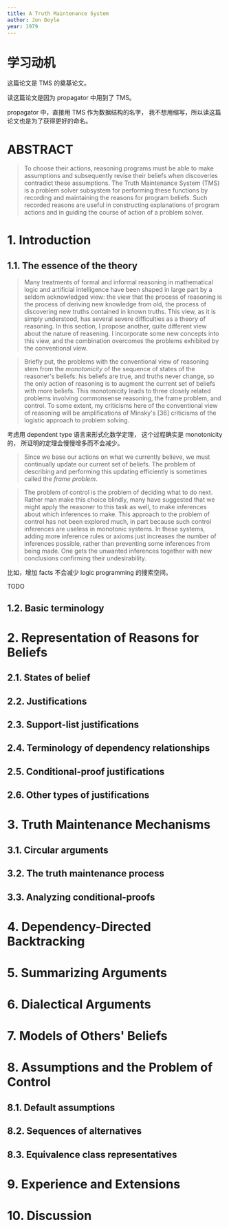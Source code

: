 ```yaml
---
title: A Truth Maintenance System
author: Jon Doyle
year: 1979
---
```


# 学习动机

这篇论文是 TMS 的奠基论文。

读这篇论文是因为 propagator 中用到了 TMS。

propagator 中，直接用 TMS 作为数据结构的名字，
我不想用缩写，所以读这篇论文也是为了获得更好的命名。

# ABSTRACT

> To choose their actions, reasoning programs must be able to make
> assumptions and subsequently revise their beliefs when discoveries
> contradict these assumptions. The Truth Maintenance System (TMS) is
> a problem solver subsystem for performing these functions by
> recording and maintaining the reasons for program beliefs.
> Such recorded reasons are useful in constructing explanations of
> program actions and in guiding the course of action of a problem
> solver.

# 1. Introduction

## 1.1. The essence of the theory

> Many treatments of formal and informal reasoning in mathematical
> logic and artificial intelligence have been shaped in large part by
> a seldom acknowledged view: the view that the process of reasoning
> is the process of deriving new knowledge from old, the process of
> discovering new truths contained in known truths.  This view, as it
> is simply understood, has several severe difficulties as a theory of
> reasoning. In this section, I propose another, quite different view
> about the nature of reasening. I incorporate some new concepts into
> this view, and the combination overcomes the problems exhibited by
> the conventional view.

> Briefly put, the problems with the conventional view of reasoning
> stem from the _monotonicity_ of the sequence of states of the
> reasoner's beliefs: his beliefs are true, and truths never change,
> so the only action of reasoning is to augment the current set of
> beliefs with more beliefs. This monotonicity leads to three closely
> related problems involving commonsense reasoning, the frame problem,
> and control. To some extent, my criticisms here of the conventional
> view of reasoning will be amplifications of Minsky's [36] criticisms
> of the logistic approach to problem solving.

考虑用 dependent type 语言来形式化数学定理，
这个过程确实是 monotonicity 的，
所证明的定理会慢慢增多而不会减少。

> Since we base our actions on what we currently believe, we must
> continually update our current set of beliefs. The problem of
> describing and performing this updating efficiently is sometimes
> called the _frame problem_.

> The problem of control is the problem of deciding what to do
> next. Rather man make this choice blindly, many have suggested that
> we might apply the reasoner to this task as well, to make inferences
> about which inferences to make. This approach to the problem of
> control has not been explored much, in part because such control
> inferences are useless in monotonic systems. In these systems,
> adding more inference rules or axioms just increases the number of
> inferences possible, rather than preventing some inferences from
> being made. One gets the unwanted inferences together with new
> conclusions confirming their undesirability.

比如，增加 facts 不会减少 logic programming 的搜索空间。

TODO

## 1.2. Basic terminology

# 2. Representation of Reasons for Beliefs

## 2.1. States of belief
## 2.2. Justifications
## 2.3. Support-list justifications
## 2.4. Terminology of dependency relationships
## 2.5. Conditional-proof justifications
## 2.6. Other types of justifications

# 3. Truth Maintenance Mechanisms

## 3.1. Circular arguments
## 3.2. The truth maintenance process
## 3.3. Analyzing conditional-proofs

# 4. Dependency-Directed Backtracking

# 5. Summarizing Arguments

# 6. Dialectical Arguments

# 7. Models of Others' Beliefs

# 8. Assumptions and the Problem of Control

## 8.1. Default assumptions
## 8.2. Sequences of alternatives
## 8.3. Equivalence class representatives

# 9. Experience and Extensions

# 10. Discussion
